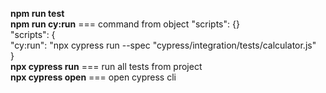**npm run test**\
**npm run cy:run** === command from object "scripts": {}\
"scripts": {\
"cy:run": "npx cypress run --spec "cypress/integration/tests/calculator.js"\
}\
**npx cypress run** === run all tests from project\
**npx cypress open** === open cypress cli
